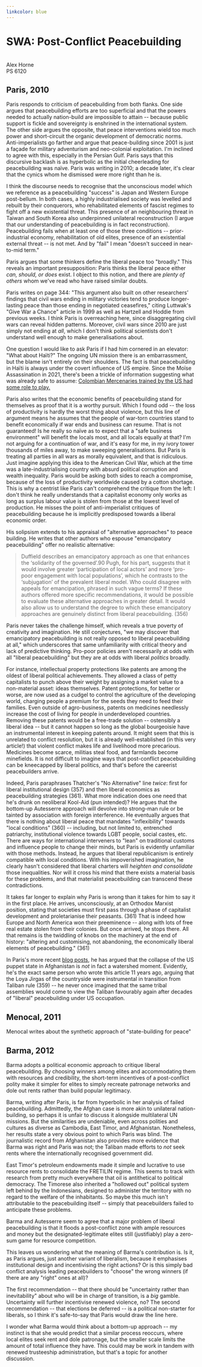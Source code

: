 ```yaml
---
linkcolor: blue
---
```


# SWA: Post-Conflict Peacebuilding
\
Alex Horne
\
PS 6120

## Paris, 2010

Paris responds to criticism of peacebuilding from both flanks. One side argues that peacebuilding efforts are too superficial and that the powers needed to actually nation-build are impossible to attain -- because public support is fickle and sovereignty is enshrined in the international system. The other side argues the opposite, that peace interventions wield too much power and short-circuit the organic development of democratic norms. Anti-imperialists go farther and argue that peace-building since 2001 is just a façade for military adventurism and neo-colonial exploitation. I'm inclined to agree with this, especially in the Persian Gulf. Paris says that this discursive backlash is as hyperbolic as the initial cheerleading for peacebuilding was naïve. Paris was writing in 2010; a decade later, it's clear that the cynics whom he dismissed were more right than he is. 

I think the discourse needs to recognise that the unconscious model which we reference as a peacebuilding "success" is Japan and Western Europe post-bellum. In both cases, a highly industrialised society was levelled and rebuilt by their conquerors, who rehabilitated elements of fascist regimes to fight off a new existential threat. This presence of an neighbouring threat in Taiwan and South Korea also underpinned unilateral reconstruction (I argue that our understanding of peacebuilding is in fact reconstruction). Peacebuilding fails when at least one of those three conditions -- prior-industrial economy, rehabilitation of old elites, presence of an existential external threat -- is not met. And by "fail" I mean "doesn't succeed in near-to-mid term." 

Paris argues that some thinkers define the liberal peace too "broadly." This reveals an important presupposition: Paris thinks the liberal peace either *can, should, or does* exist. I object to this notion, and there are *plenty of others* whom we've read who have raised similar doubts. 

Paris writes on page 344: "This argument also built on other researchers’ findings that civil wars ending in military victories tend to produce longer-lasting peace than those ending in negotiated ceasefires," citing Luttwak's "Give War a Chance" article in 1999 as well as Hartzell and Hoddie from previous weeks. I think Paris is overreaching here, since disaggregating civil wars can reveal hidden patterns. Moreover, civil wars since 2010 are just simply not ending at *all*, which I don't think political scientists don't understand well enough to make generalisations about. 

One question I would like to ask Paris if I had him cornered in an elevator: "What about Haïti?" The ongoing UN mission there is an embarrassment, but the blame isn't entirely on their shoulders. The fact is that peacebuilding in Haïti is always under the covert influence of US empire. Since the Moïse Assassination in 2021, there's been a trickle of information suggesting what was already safe to assume: [Colombian Mercenaries trained by the US had some role to play.](https://www.theguardian.com/world/2021/jul/09/haiti-police-say-26-colombians-two-us-haitians-took-part-in-jovenel-moise-assassination-president)

Paris also writes that the economic benefits of peacebuilding stand for themselves as proof that it is a worthy pursuit. Which I found odd -- the loss of productivity is hardly the worst thing about violence, but this line of argument means he assumes that the people of war-torn countries stand to benefit economically if war ends and business can resume. That is not guaranteed! Is he really so naïve as to expect that a "safe business environment" will benefit the locals most, and all locals equally at that? I'm not arguing for a continuation of war, and it's easy for me, in my ivory tower thousands of miles away, to make sweeping generalisations. But Paris is treating all parties in all wars as morally equivalent, and that is ridiculous. Just imagine applying this idea to the American Civil War, which at the time was a late-industrialising country with absurd political corruption and wealth inequality. Paris would be asking both sides to reach a compromise, because of the loss of productivity worldwide caused by a cotton shortage. This is why a centrist like Paris can't comprehend the critique from the left: I don't think he really understands that a capitalist economy only works as long as surplus labour value is stolen from those at the lowest level of production. He misses the point of anti-imperialist critiques of peacebuilding because he is implicitly predisposed towards a liberal economic order.

His solipsism extends to his appraisal of "alternative approaches" to peace building. He writes that other authors who espouse "emancipatory peacebuilding" offer no realistic alternative:

> Duffield describes an emancipatory approach as one that enhances the ‘solidarity of the governed’.90 Pugh, for his part, suggests that it would involve greater ‘participation of local actors’ and more ‘pro-poor engagement with local populations’, which he contrasts to the ‘subjugation’ of the prevalent liberal model. Who could disagree with appeals for emancipation, phrased in such vague terms? If these authors offered more specific recommendations, it would be possible to evaluate these alternative approaches in greater detail. It would also allow us to understand the degree to which these emancipatory approaches are genuinely distinct from liberal peacebuilding. (356)

Paris never takes the challenge himself, which reveals a true poverty of creativity and imagination. He still conjectures, "we may discover that emancipatory peacebuilding is not really opposed to liberal peacebuilding at all," which underscores that same unfamiliarity with critical theory and lack of predictive thinking. Pro-poor policies aren't necessarily at odds with all "liberal peacebuilding" but they are at odds with liberal *politics* broadly.

For instance, intellectual property protections like patents are among the oldest of liberal political achievements. They allowed a class of petty capitalists to punch above their weight by assigning a market value to a non-material asset: ideas themselves. Patent protections, for better or worse, are now used as a cudgel to control the agriculture of the developing world, charging people a premium for the seeds they need to feed their families. Even outside of agro-business, patents on medicines needlessly increase the cost of living for people in underdeveloped countries. Removing these patents would be a free-trade solution -- ostensibly a liberal idea -- but it cannot happen so long as the global bourgeoisie have an instrumental interest in keeping patents around. It might seem that this is unrelated to conflict resolution, but it is already well-established (in this very article!) that violent conflict makes life and livelihood more precarious. Medicines become scarce, militias steal food, and farmlands become minefields. It is not difficult to imagine ways that post-conflict peacebuilding can be kneecapped by liberal politics, and that's before the careerist peacebuilders arrive.

Indeed, Paris paraphrases Thatcher's "No Alternative" line *twice*: first for liberal institutional design (357) and then liberal economics as peacebuilding strategies (361). What more indication does one need that he's drunk on neoliberal Kool-Aid (pun intended)? He argues that the bottom-up Autesserre approach will devolve into strong-man rule or be tainted by association with foreign interference. He eventually argues that there is nothing about liberal peace that mandates "inflexibility" towards "local conditions" (360) -- including, but not limited to, entrenched patriarchy, institutional violence towards LGBT people, social castes, etc. There are ways for international interveners to "lean" on traditional customs and influence people to change their minds, but Paris is evidently unfamiliar with those methods. Instead, he argues that liberal republicanism is entirely compatible with local conditions. With his impoverished imagination, he clearly hasn't considered that liberal charters will *heighten and consolidate* those inequalities. Nor will it cross his mind that there exists a material basis for these problems, and that materialist peacebuilding can transcend these contradictions.

It takes far longer to explain why Paris is wrong than it takes for him to say it in the first place. He arrives, unconsciously, at an Orthodox Marxist position, stating that societies must first pass through a phase of capitalist development and proletarianise their peasants. (361) That is indeed how Europe and North America won their preeminence -- along with lots of free real estate stolen from their colonies. But once arrived, he stops there. All that remains is the twiddling of knobs on the machinery at the end of history: "altering and customising, not abandoning, the economically liberal elements of peacebuilding." (361)

In Paris's more recent [blog posts](https://www.rolandparis.com/single-post/disillusionment-breeds-frustration-in-us-allies), he has argued that the collapse of the US puppet state in Afghanistan is *not* in fact a watershed moment. Evidently, he's the exact same person who wrote this article 11 years ago, arguing that the Loya Jirgas of the countryside were instrumental in transition from Taliban rule (359) -- he never once imagined that the same tribal assemblies would come to view the Taliban favourably again after decades of "liberal" peacebuilding under US occupation.

## Menocal, 2011

Menocal writes about the synthetic approach of "state-building for peace" 

## Barma, 2012

Barma adopts a political economic approach to critique liberal peacebuilding. By choosing winners among elites and accommodating them with resources and credibility, the short-term incentives of a post-conflict polity make it simpler for elites to simply recreate patronage networks and dole out rents rather than build popular legitimacy.

Barma, writing after Paris, is far from hyperbolic in her analysis of failed peacebuilding. Admittedly, the Afghan case is more akin to unilateral nation-building, so perhaps it is unfair to discuss it alongside multilateral UN missions. But the similarities are undeniable, even across polities and cultures as diverse as Cambodia, East Timor, and Afghanistan. Nonetheless, her results state a very obvious point to which Paris was blind. The journalistic record from Afghanistan also provides more evidence that Barma was right and Paris was not; the Taliban made efforts to *not* seek rents where the internationally recognised government did.

East Timor's petroleum endowments made it simple and lucrative to use resource rents to consolidate the FRETILIN regime. This seems to track with research from pretty much everywhere that oil is antithetical to political democracy. The Timorese also inherited a "hollowed out" political system left behind by the Indonesians, designed to administer the territory with no regard to the welfare of the inhabitants. So maybe this much isn't attributable to the peacebuilding itself -- simply that peacebuilders failed to anticipate these problems. 

Barma and Autesserre seem to agree that a major problem of liberal peacebuilding is that it floods a post-conflict zone with ample resources and money but the designated-legitimate elites still (justifiably) play a zero-sum game for resource competition. 

This leaves us wondering what the meaning of Barma's contribution is. Is it, as Paris argues, just another variant of liberalism, because it emphasises institutional design and incentivising the right actions? Or is this simply bad conflict analysis leading peacebuilders to "choose" the wrong winners (if there are any "right" ones at all)?

The first recommendation -- that there should be "uncertainty rather than inevitability" about who will be in charge of transition, is a *big* gamble. Uncertainty will further incentivise renewed violence, no? The second recommendation -- that elections be deferred -- is a political non-starter for liberals, so I think it's safe-to-say that Paris would draw the line here.

I wonder what Barma would think about a bottom-up approach -- my instinct is that she would predict that a similar process reoccurs, where local elites seek rent and dole patronage, but the smaller scale limits the amount of total influence they have. This could may be work in tandem with renewed trusteeship administration, but that's a topic for another discussion.
